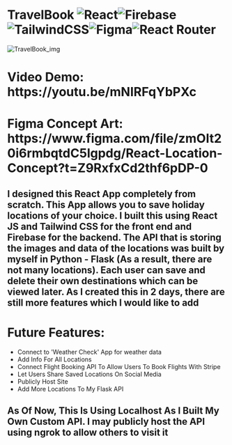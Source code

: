 # TravelBook ![React](https://img.shields.io/badge/react-%2320232a.svg?style=for-the-badge&logo=react&logoColor=%2361DAFB)![Firebase](https://img.shields.io/badge/firebase-%23039BE5.svg?style=for-the-badge&logo=firebase)![TailwindCSS](https://img.shields.io/badge/tailwindcss-%2338B2AC.svg?style=for-the-badge&logo=tailwind-css&logoColor=white)![Figma](https://img.shields.io/badge/figma-%23F24E1E.svg?style=for-the-badge&logo=figma&logoColor=white)![React Router](https://img.shields.io/badge/React_Router-CA4245?style=for-the-badge&logo=react-router&logoColor=white)
![TravelBook_img](https://user-images.githubusercontent.com/91673777/205508649-73e87005-91f4-480f-acfc-f140b4093641.png)
<h1>Video Demo: https://youtu.be/mNIRFqYbPXc</h1>
<h1>Figma Concept Art: https://www.figma.com/file/zmOIt20i6rmbqtdC5lgpdg/React-Location-Concept?t=Z9RxfxCd2thf6pDP-0</h1>
<h2>I designed this React App completely from scratch. This App allows you to save holiday locations of your choice. I built this using React JS and Tailwind CSS for the front end and Firebase for the backend.
    The API that is storing the images and data of the locations was built by myself in Python - Flask (As a result, there are not many locations). Each user can save and delete their own destinations which can be viewed later. As I created this in 2 days, there are still more features which I would like to add</h2>
<h1>Future Features:</h1>
<ul>
  <li>Connect to 'Weather Check' App for weather data</li>
  <li>Add Info For All Locations</li>
  <li>Connect Flight Booking API To Allow Users To Book Flights With Stripe</li>
  <li>Let Users Share Saved Locations On Social Media</li>
  <li>Publicly Host Site</li>
  <li>Add More Locations To My Flask API</li>
</ul>
<h2>As Of Now, This Is Using Localhost As I Built My Own Custom API. I may publicly host the API using ngrok to allow others to visit it</h2>
